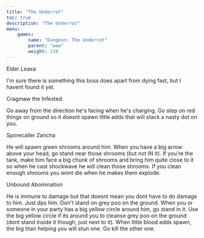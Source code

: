 ```yaml
---
title: "The Underrot"
toc: true
description: "The Underrot"
menu:
    games:
        name: "Dungeon: The Underrot"
        parent: "wow"
        weight: 110
---
```


Elder Leaxa

I'm sure there is something this boss does apart from dying fast, but I havent found it yet.

Cragmaw the Infested

Go away from the direction he's facing when he's charging. Go step on red things on ground so it doesnt spawn little adds that will stack a nasty dot on you.

Sporecaller Zancha

He will spawn green shrooms around him. When you have a big arrow above your head, go stand near those shrooms (but not IN it). If you're the tank, make him face a big chunk of shrooms and bring him quite close to it so when he cast shockwave he will clean those shrooms. If you clean enough shrooms you wont die when he makes them explode.

Unbound Abomination

He is immune to damage but that doesnt mean you dont have to do damage to him. Just dps him. Don't stand on grey poo on the ground. When you or someone in your party has a big yellow circle around him, go stand in it. Use the big yellow circle if its around you to cleanse grey poo on the ground (dont stand inside it though, just next to it). When little blood adds spawn, the big titan helping you will stun one. Go kill the other one.